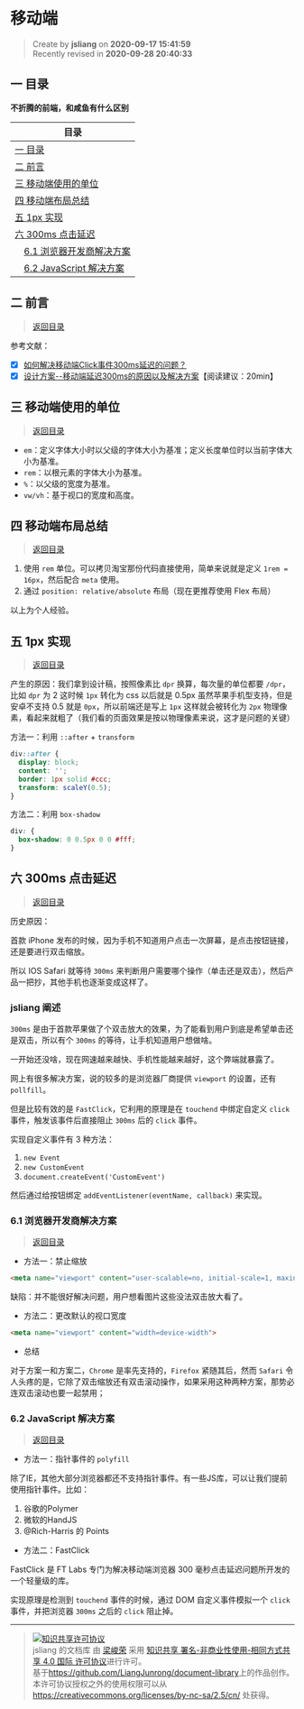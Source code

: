 移动端
===

> Create by **jsliang** on **2020-09-17 15:41:59**  
> Recently revised in **2020-09-28 20:40:33**

<!-- 目录开始 -->
## <a name="chapter-one" id="chapter-one"></a>一 目录

**不折腾的前端，和咸鱼有什么区别**

| 目录 |
| --- |
| [一 目录](#chapter-one) |
| <a name="catalog-chapter-two" id="catalog-chapter-two"></a>[二 前言](#chapter-two) |
| <a name="catalog-chapter-three" id="catalog-chapter-three"></a>[三 移动端使用的单位](#chapter-three) |
| <a name="catalog-chapter-four" id="catalog-chapter-four"></a>[四 移动端布局总结](#chapter-four) |
| <a name="catalog-chapter-five" id="catalog-chapter-five"></a>[五 1px 实现](#chapter-five) |
| <a name="catalog-chapter-six" id="catalog-chapter-six"></a>[六 300ms 点击延迟](#chapter-six) |
| &emsp;[6.1 浏览器开发商解决方案](#chapter-six-one) |
| &emsp;[6.2 JavaScript 解决方案](#chapter-six-two) |
<!-- 目录结束 -->

## <a name="chapter-two" id="chapter-two"></a>二 前言

> [返回目录](#chapter-one)
  
参考文献：

* [x] [如何解决移动端Click事件300ms延迟的问题？](https://zhuanlan.zhihu.com/p/69522350)
* [x] [设计方案--移动端延迟300ms的原因以及解决方案](https://www.cnblogs.com/chengxs/p/11064469.html)【阅读建议：20min】

## <a name="chapter-three" id="chapter-three"></a>三 移动端使用的单位

> [返回目录](#chapter-one)
    
* `em`：定义字体大小时以父级的字体大小为基准；定义长度单位时以当前字体大小为基准。
* `rem`：以根元素的字体大小为基准。
* `%`：以父级的宽度为基准。
* `vw/vh`：基于视口的宽度和高度。

## <a name="chapter-four" id="chapter-four"></a>四 移动端布局总结

> [返回目录](#chapter-one)
    
1. 使用 `rem` 单位。可以拷贝淘宝那份代码直接使用，简单来说就是定义 `1rem = 16px`，然后配合 `meta` 使用。
2. 通过 `position: relative/absolute` 布局（现在更推荐使用 Flex 布局）

以上为个人经验。

## <a name="chapter-five" id="chapter-five"></a>五 1px 实现

> [返回目录](#chapter-one)

产生的原因：我们拿到设计稿，按照像素比 `dpr` 换算，每次量的单位都要 `/dpr`，比如 `dpr` 为 2 这时候 `1px` 转化为 css 以后就是 0.5px 虽然苹果手机型支持，但是安卓不支持 0.5 就是 `0px`，所以前端还是写上 `1px` 这样就会被转化为 `2px` 物理像素，看起来就粗了（我们看的页面效果是按以物理像素来说，这才是问题的关键）

方法一：利用 `::after` + `transform`

```css
div::after {
  display: block;
  content: '';
  border: 1px solid #ccc;
  transform: scaleY(0.5);
}
```

方法二：利用 `box-shadow`

```css
div: {
  box-shadow: 0 0.5px 0 0 #fff;
}
```

## <a name="chapter-six" id="chapter-six"></a>六 300ms 点击延迟

> [返回目录](#chapter-one)
  
历史原因：

首款 iPhone 发布的时候，因为手机不知道用户点击一次屏幕，是点击按钮链接，还是要进行双击缩放。

所以 IOS Safari 就等待 `300ms` 来判断用户需要哪个操作（单击还是双击），然后产品一把抄，其他手机也逐渐变成这样了。

### jsliang 阐述

`300ms` 是由于首款苹果做了个双击放大的效果，为了能看到用户到底是希望单击还是双击，所以有个 `300ms` 的等待，让手机知道用户想做啥。

一开始还没啥，现在网速越来越快、手机性能越来越好，这个弊端就暴露了。

网上有很多解决方案，说的较多的是浏览器厂商提供 `viewport` 的设置，还有 `pollfill`。

但是比较有效的是 `FastClick`，它利用的原理是在 `touchend` 中绑定自定义 `click` 事件，触发该事件后直接阻止 `300ms` 后的 `click` 事件。

实现自定义事件有 3 种方法：

1. `new Event`
2. `new CustomEvent`
3. `document.createEvent('CustomEvent')`

然后通过给按钮绑定 `addEventListener(eventName, callback)` 来实现。

### <a name="chapter-six-one" id="chapter-six-one"></a>6.1 浏览器开发商解决方案

> [返回目录](#chapter-one)
  
* 方法一：禁止缩放

```html
<meta name="viewport" content="user-scalable=no, initial-scale=1, maxinmum-scale=1">
```

缺陷：并不能很好解决问题，用户想看图片这些没法双击放大看了。

* 方法二：更改默认的视口宽度

```html
<meta name="viewport" content="width=device-width">
```

* 总结

对于方案一和方案二，`Chrome` 是率先支持的，`Firefox` 紧随其后，然而 `Safari` 令人头疼的是，它除了双击缩放还有双击滚动操作，如果采用这种两种方案，那势必连双击滚动也要一起禁用；

### <a name="chapter-six-two" id="chapter-six-two"></a>6.2 JavaScript 解决方案

> [返回目录](#chapter-one)
  
* 方法一：指针事件的 `polyfill`

除了IE，其他大部分浏览器都还不支持指针事件。有一些JS库，可以让我们提前使用指针事件。比如：

1. 谷歌的Polymer
2. 微软的HandJS
3. @Rich-Harris 的 Points

* 方法二：FastClick

FastClick 是 FT Labs 专门为解决移动端浏览器 300 毫秒点击延迟问题所开发的一个轻量级的库。

实现原理是检测到 `touchend` 事件的时候，通过 DOM 自定义事件模拟一个 `click` 事件，并把浏览器 `300ms` 之后的 `click` 阻止掉。

---

> <a rel="license" href="http://creativecommons.org/licenses/by-nc-sa/4.0/"><img alt="知识共享许可协议" style="border-width:0" src="https://i.creativecommons.org/l/by-nc-sa/4.0/88x31.png" /></a><br /><span xmlns:dct="http://purl.org/dc/terms/" property="dct:title">jsliang 的文档库</span> 由 <a xmlns:cc="http://creativecommons.org/ns#" href="https://github.com/LiangJunrong/document-library" property="cc:attributionName" rel="cc:attributionURL">梁峻荣</a> 采用 <a rel="license" href="http://creativecommons.org/licenses/by-nc-sa/4.0/">知识共享 署名-非商业性使用-相同方式共享 4.0 国际 许可协议</a>进行许可。<br />基于<a xmlns:dct="http://purl.org/dc/terms/" href="https://github.com/LiangJunrong/document-library" rel="dct:source">https://github.com/LiangJunrong/document-library</a>上的作品创作。<br />本许可协议授权之外的使用权限可以从 <a xmlns:cc="http://creativecommons.org/ns#" href="https://creativecommons.org/licenses/by-nc-sa/2.5/cn/" rel="cc:morePermissions">https://creativecommons.org/licenses/by-nc-sa/2.5/cn/</a> 处获得。